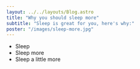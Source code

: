 ```yaml
---
layout: ../../layouts/Blog.astro
title: "Why you should sleep more"
subtitle: "Sleep is great for you, here's why:"
poster: "/images/sleep-more.jpg"
---
```

- Sleep
- Sleep more
- Sleep a little more
